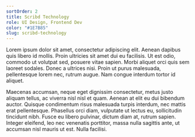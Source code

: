 ```yaml
---
sortOrder: 2
title: Scribd Technology
role: UI Design, Frontend Dev
color: "#1E7B85"
slug: scribd-technology
---
```


Lorem ipsum dolor sit amet, consectetur adipiscing elit. Aenean dapibus quis libero id mollis. Proin ultricies sit amet dui eu facilisis. Ut est odio, commodo ut volutpat sed, posuere vitae sapien. Morbi aliquet orci quis sem laoreet sodales. Donec a ultrices nisi. Proin ut purus malesuada, pellentesque lorem nec, rutrum augue. Nam congue interdum tortor id aliquet.

Maecenas accumsan, neque eget dignissim consectetur, metus justo aliquam tellus, ac viverra nisl nisl et quam. Aenean at elit eu dui bibendum auctor. Quisque condimentum risus malesuada turpis interdum, nec mattis erat pellentesque. Phasellus orci diam, vulputate ut lectus eu, sollicitudin tincidunt nibh. Fusce eu libero pulvinar, dictum diam at, rutrum sapien. Integer eleifend, leo nec venenatis porttitor, massa nulla sagittis ante, ut accumsan nisl mauris ut est. Nulla facilisi.
